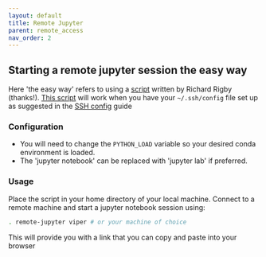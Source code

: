 ```yaml
---
layout: default
title: Remote Jupyter
parent: remote_access
nav_order: 2
---
```



## Starting a remote jupyter session the easy way

Here 'the easy way' refers to using a [script](https://github.com/bjsilver/bag_wiki/blob/main/assets/scripts/remote-jupyter) written by Richard Rigby (thanks!). [This script](https://github.com/bjsilver/bag_wiki/blob/main/assets/scripts/remote-jupyter) will work when you have your `~/.ssh/config` file set up as suggested in the [SSH config](https://bjsilver.github.io/bag_wiki/docs/FAQs/SSH_configs.html) guide

### Configuration
* You will need to change the `PYTHON_LOAD` variable so your desired conda environment is loaded.
* The 'jupyter notebook' can be replaced with 'jupyter lab' if preferred.

### Usage
Place the script in your home directory of your local machine. Connect to a remote machine and start a jupyter notebook session using:
```bash
. remote-jupyter viper # or your machine of choice
```

This will provide you with a link that you can copy and paste into your browser

